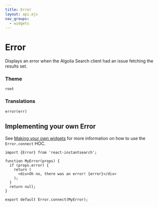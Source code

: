 ```yaml
---
title: Error
layout: api.ejs
nav_groups:
  - widgets
---
```


# Error

Displays an error when the Algolia Search client had an issue fetching the results set.

### Theme

`root`

### Translations

`error(err)`

## Implementing your own Error

See [Making your own widgets](../Customization.md) for more information on how to use the `Error.connect` HOC.

```
import {Error} from 'react-instantsearch';

function MyError(props) {
  if (props.error) {
    return (
      <div>Oh no, there was an error! {error}</div>
    );
  }
  return null;
}

export default Error.connect(MyError);
```
